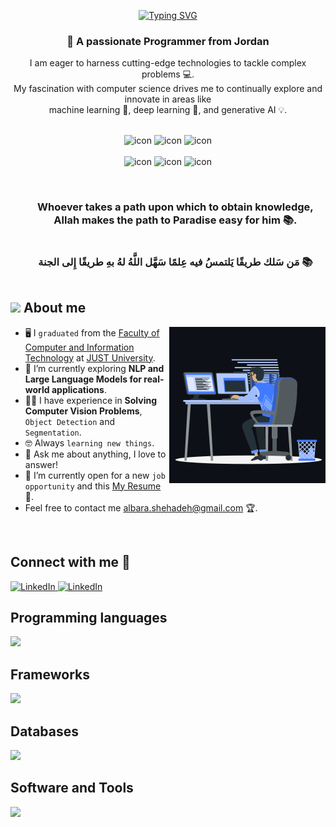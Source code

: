 <p align="center">
    <a href="https://git.io/typing-svg"><img src="https://readme-typing-svg.demolab.com?font=Fira+Code&size=23&duration=4000&pause=750&color=F7A92F&random=false&width=435&lines=Hi%2C+I+am+Albara+Shehadeh!+%F0%9F%91%8B;I'm+a+Machine+Learning+Engineer+;Happy+to+see+you+here+%F0%9F%98%8A" alt="Typing SVG" /></a>
</p>

<!-- ----------------------------------------------------------------------------------------------------- -->
<div>
<h3 align="center">🌟 A passionate Programmer from Jordan</h3>
<p align="center">I am eager to harness cutting-edge technologies to tackle complex problems 💻.<br> My fascination with computer science drives me to continually explore and innovate in areas like<br> machine learning 🤖, deep learning 🧠, and generative AI 💡.</p>
</div>
<br>

<!-- ----------------------------------------------------------------------------------------------------- -->
<div align="center">
    <img src="https://techstack-generator.vercel.app/cpp-icon.svg" alt="icon" width="50" height="50" />
    <img src="https://techstack-generator.vercel.app/python-icon.svg" alt="icon" width="50" height="50" />
    <img src="https://techstack-generator.vercel.app/js-icon.svg" alt="icon" width="50" height="50" />   
</div>

<br>

<div align="center">
    <img src="https://techstack-generator.vercel.app/mysql-icon.svg" alt="icon" width="50" height="50" /> 
    <img src="https://techstack-generator.vercel.app/docker-icon.svg" alt="icon" width="50" height="50" /> 
    <img src="https://techstack-generator.vercel.app/github-icon.svg" alt="icon" width="50" height="50" />
</div>
<br>

<!--h2 without bottom border-->
<div id="user-content-toc">
  <ul align="center">
    <h3 style="display: inline-block">Whoever takes a path upon which to obtain knowledge, Allah makes the path to Paradise easy for him 📚.</h3>
    <h3 style="display: inline-block">مَن سَلك طريقًا يَلتمسُ فيه عِلمًا سَهَّل اللَّهُ لهُ بهِ طريقًا إِلى الجنة 📚</h3>
  </ul>
</div>


<!-- ----------------------------------------------------------------------------------------------------- -->
## <picture><img src = "https://i.pinimg.com/originals/3f/7e/4e/3f7e4eff7c96e9fe4b8b4b1ff3f7bdb5.gif" width = 50px></picture> About me
<picture> <img align="right" src="https://raw.githubusercontent.com/SubhadeepZilong/SubhadeepZilong/main/icons/animation_500_kxa883sd.gif" width = 250px></picture>
- 🖥️ I `graduated` from the [Faculty of Computer and Information Technology](https://www.just.edu.jo/facultiesanddepartments/it/Pages/Default.aspx) at [JUST University](https://www.just.edu.jo/Pages/Default.aspx).
- 🌱 I’m currently exploring **NLP and Large Language Models for real-world applications**.
- :technologist: I have experience in **Solving Computer Vision Problems**, `Object Detection` and `Segmentation`.
- :nerd_face: Always `learning new things`.
- 💬 Ask me about anything, I love to answer!
- :thinking: I’m currently open for a new `job opportunity` and this [My Resume](https://github.com/AlbaraShehadeh/AlbaraShehadeh/blob/97e8a510b6b33bd04931b09d39d47c35d7f75005/Albara%20Shehadeh%20Resume%20Updated.pdf) 📄.
- Feel free to contact me albara.shehadeh@gmail.com 🏆.
<br>

<!-- ----------------------------------------------------------------------------------------------------- -->
<h2 align="left">Connect with me 🤝</h2>
<a href="https://www.linkedin.com/in/albarashehadeh/">
    <img src="https://skillicons.dev/icons?i=linkedin" alt="LinkedIn">
</a>
<a href="https://x.com/___albara___">
    <img src="https://skillicons.dev/icons?i=twitter" alt="LinkedIn">
</a>

<h2 align="left">Programming languages</h2>
<p align="left">
  <a href="https://skillicons.dev">
        <img src="https://skillicons.dev/icons?i=cpp,python,java,js" />
  </a>
</p>

<h2 align="left">Frameworks</h2>
<p align="left">
  <a href="https://skillicons.dev">
        <img src="https://skillicons.dev/icons?i=tensorflow,pytorch,sklearn,opencv" />
  </a>
</p>

<h2 align="left">Databases</h2>
<p align="left">
  <a href="https://skillicons.dev">
        <img src="https://skillicons.dev/icons?i=mysql" />
  </a>
</p>

<h2 align="left">Software and Tools</h2>
<p align="left">
  <a href="https://skillicons.dev">
        <img src="https://skillicons.dev/icons?i=git,github,docker,vscode,pycharm,anaconda,linux" />
  </a>
</p>
